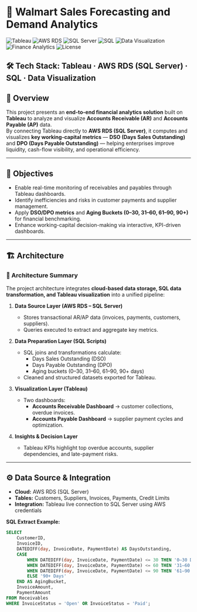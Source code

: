 # 💼 Walmart Sales Forecasting and Demand Analytics

![Tableau](https://img.shields.io/badge/Tool-Tableau-blue)
![AWS RDS](https://img.shields.io/badge/Cloud-AWS%20RDS-orange)
![SQL Server](https://img.shields.io/badge/Database-SQL%20Server-lightgrey)
![SQL](https://img.shields.io/badge/Language-SQL-green)
![Data Visualization](https://img.shields.io/badge/Focus-Data%20Visualization-purple)
![Finance Analytics](https://img.shields.io/badge/Domain-Financial%20Analytics-yellow)
![License](https://img.shields.io/badge/License-Educational-success)

🛠️ **Tech Stack:** Tableau · AWS RDS (SQL Server) · SQL · Data Visualization  
---

## 📌 Overview

This project presents an **end-to-end financial analytics solution** built on **Tableau** to analyze and visualize **Accounts Receivable (AR)** and **Accounts Payable (AP)** data.  
By connecting Tableau directly to **AWS RDS (SQL Server)**, it computes and visualizes **key working-capital metrics** — **DSO (Days Sales Outstanding)** and **DPO (Days Payable Outstanding)** — helping enterprises improve liquidity, cash-flow visibility, and operational efficiency.

---

## 🎯 Objectives

- Enable real-time monitoring of receivables and payables through Tableau dashboards.  
- Identify inefficiencies and risks in customer payments and supplier management.  
- Apply **DSO/DPO metrics** and **Aging Buckets (0–30, 31–60, 61–90, 90+)** for financial benchmarking.  
- Enhance working-capital decision-making via interactive, KPI-driven dashboards.  

---

## 🏗️ Architecture

### 🔹 Architecture Summary

The project architecture integrates **cloud-based data storage, SQL data transformation, and Tableau visualization** into a unified pipeline:

1. **Data Source Layer (AWS RDS – SQL Server)**  
   - Stores transactional AR/AP data (invoices, payments, customers, suppliers).  
   - Queries executed to extract and aggregate key metrics.

2. **Data Preparation Layer (SQL Scripts)**  
   - SQL joins and transformations calculate:
     - Days Sales Outstanding (DSO)
     - Days Payable Outstanding (DPO)
     - Aging buckets (0–30, 31–60, 61–90, 90+ days)
   - Cleaned and structured datasets exported for Tableau.

3. **Visualization Layer (Tableau)**  
   - Two dashboards:  
     - **Accounts Receivable Dashboard** → customer collections, overdue invoices.  
     - **Accounts Payable Dashboard** → supplier payment cycles and optimization.

4. **Insights & Decision Layer**  
   - Tableau KPIs highlight top overdue accounts, supplier dependencies, and late-payment risks.

---

## ⚙️ Data Source & Integration

- **Cloud:** AWS RDS (SQL Server)  
- **Tables:** Customers, Suppliers, Invoices, Payments, Credit Limits  
- **Integration:** Tableau live connection to SQL Server using AWS credentials  

**SQL Extract Example:**
```sql
SELECT 
    CustomerID,
    InvoiceID,
    DATEDIFF(day, InvoiceDate, PaymentDate) AS DaysOutstanding,
    CASE 
        WHEN DATEDIFF(day, InvoiceDate, PaymentDate) <= 30 THEN '0–30 Days'
        WHEN DATEDIFF(day, InvoiceDate, PaymentDate) <= 60 THEN '31–60 Days'
        WHEN DATEDIFF(day, InvoiceDate, PaymentDate) <= 90 THEN '61–90 Days'
        ELSE '90+ Days'
    END AS AgingBucket,
    InvoiceAmount,
    PaymentAmount
FROM Receivables
WHERE InvoiceStatus = 'Open' OR InvoiceStatus = 'Paid';
